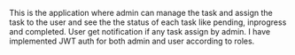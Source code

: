 This is the application where admin can manage the task and assign the task to the user and see the the status of each task like pending, inprogress and completed.
User get notification if any task assign by admin.
I have implemented JWT auth for both admin and user according to roles.
